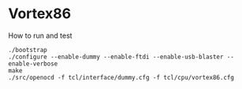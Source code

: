 # Vortex86

How to run and test

    ./bootstrap
    ./configure --enable-dummy --enable-ftdi --enable-usb-blaster --enable-verbose
    make
    ./src/openocd -f tcl/interface/dummy.cfg -f tcl/cpu/vortex86.cfg
